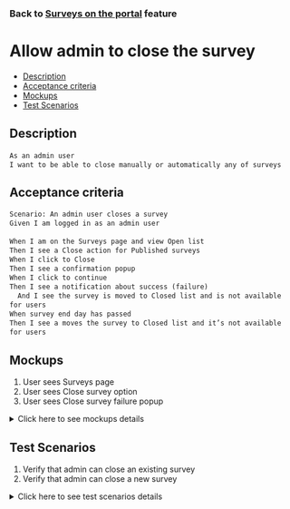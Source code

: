 ### Back to [Surveys on the portal](../../) feature

# Allow admin to close the survey

- [Description](#description)
- [Acceptance criteria](#acceptance-criteria)
- [Mockups](#mockups)
- [Test Scenarios](#test-scenarios)

## Description

    As an admin user
    I want to be able to close manually or automatically any of surveys

## Acceptance criteria

    Scenario: An admin user closes a survey
    Given I am logged in as an admin user

    When I am on the Surveys page and view Open list
    Then I see a Close action for Published surveys
    When I click to Close
    Then I see a confirmation popup
    When I click to continue
    Then I see a notification about success (failure)
      And I see the survey is moved to Closed list and is not available for users
    When survey end day has passed
    Then I see a moves the survey to Closed list and it’s not available for users

## Mockups

1. User sees Surveys page
2. User sees Close survey option
3. User sees Close survey failure popup

<details>
  <summary>Click here to see mockups details</summary>

**1. User sees Surveys page:**

![Surveys page Screen](/products/sport_news_portal/web_application_features/surveys/images/surveys_open_tab.png)

**2. User sees Close survey option:**

![Close survey option](/products/sport_news_portal/web_application_features/surveys/images/close_dropdown_option.png)

**3. User sees Close survey failure popup:**

![Publish survey failure popup](/products/sport_news_portal/web_application_features/surveys/images/failure_popup.png)

</details>

## Test Scenarios

1. Verify that admin can close an existing survey
2. Verify that admin can close a new survey

<details>
  <summary>Click here to see test scenarios details</summary>

### **#1. Verify that admin can close an existing survey**

|#|Steps|Expected Result
------|-------|----------
|1|Go to sport news site|
|2|Log in your admin account|
|3|Click on the Surveys menu item in the left sidebar|The system displays filter with options Published/ Not Published
|4|Go to Open list|
|5|Click on Close for a published survey|
|6|Click on Delete button|The system displays a confirmation popup
|7|Click to continue|The survey is moved to Closed list and is not available for users

### **#2. Verify that admin can close a new survey**

|#|Steps|Expected Result
------|-------|----------
|1|Go to sport news site|
|2|Log in your admin account|
|3|Click on the Surveys menu item in the left sidebar|The system displays filter with options Published/ Not Published
|4|Click on Add survey button|
|5|Fill in all the needed fields and chose the close date of a survey|
|6|Click Save|The required fields for adding new survey appears
|7|Set up your system time on PC/laptop in order to imitate the time expiration for the survey|The survey is saved and appears in a list
|8|Check if the survey is moved to Closed|The survey should be moved to Closed

</details>
